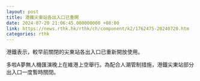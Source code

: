 ```yaml
---
layout: post
title: 港鐵尖東站各出入口已重開
date: 2024-07-20 21:06:45.000000000 +08:00
link: https://news.rthk.hk/rthk/ch/component/k2/1762475-20240720.htm
categories: rthk
---
```


港鐵表示，較早前關閉的尖東站各出入口已重新開放使用。

多啦A夢無人機匯演晚上在維港上空舉行。為配合人潮管制措施，港鐵尖東站部分出入口一度暫時關閉。
